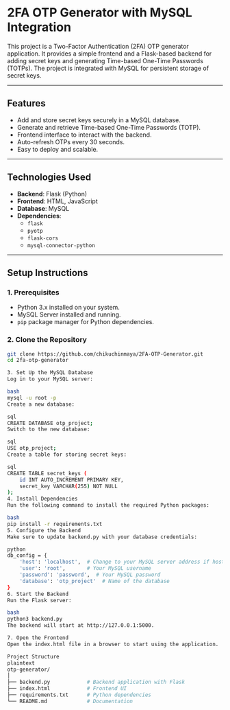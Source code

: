# **2FA OTP Generator with MySQL Integration**

This project is a Two-Factor Authentication (2FA) OTP generator application. It provides a simple frontend and a Flask-based backend for adding secret keys and generating Time-based One-Time Passwords (TOTPs). The project is integrated with MySQL for persistent storage of secret keys.

---

## **Features**

- Add and store secret keys securely in a MySQL database.
- Generate and retrieve Time-based One-Time Passwords (TOTP).
- Frontend interface to interact with the backend.
- Auto-refresh OTPs every 30 seconds.
- Easy to deploy and scalable.

---

## **Technologies Used**

- **Backend**: Flask (Python)
- **Frontend**: HTML, JavaScript
- **Database**: MySQL
- **Dependencies**: 
  - `flask`
  - `pyotp`
  - `flask-cors`
  - `mysql-connector-python`

---

## **Setup Instructions**

### **1. Prerequisites**
- Python 3.x installed on your system.
- MySQL Server installed and running.
- `pip` package manager for Python dependencies.

### **2. Clone the Repository**
```bash
git clone https://github.com/chikuchinmaya/2FA-OTP-Generator.git
cd 2fa-otp-generator

3. Set Up the MySQL Database
Log in to your MySQL server:

bash
mysql -u root -p
Create a new database:

sql
CREATE DATABASE otp_project;
Switch to the new database:

sql
USE otp_project;
Create a table for storing secret keys:

sql
CREATE TABLE secret_keys (
    id INT AUTO_INCREMENT PRIMARY KEY,
    secret_key VARCHAR(255) NOT NULL
);
4. Install Dependencies
Run the following command to install the required Python packages:

bash
pip install -r requirements.txt
5. Configure the Backend
Make sure to update backend.py with your database credentials:

python
db_config = {
    'host': 'localhost',  # Change to your MySQL server address if hosted elsewhere
    'user': 'root',       # Your MySQL username
    'password': 'password',  # Your MySQL password
    'database': 'otp_project'  # Name of the database
}
6. Start the Backend
Run the Flask server:

bash
python3 backend.py
The backend will start at http://127.0.0.1:5000.

7. Open the Frontend
Open the index.html file in a browser to start using the application.

Project Structure
plaintext
otp-generator/
│
├── backend.py            # Backend application with Flask
├── index.html            # Frontend UI
├── requirements.txt      # Python dependencies
└── README.md             # Documentation

